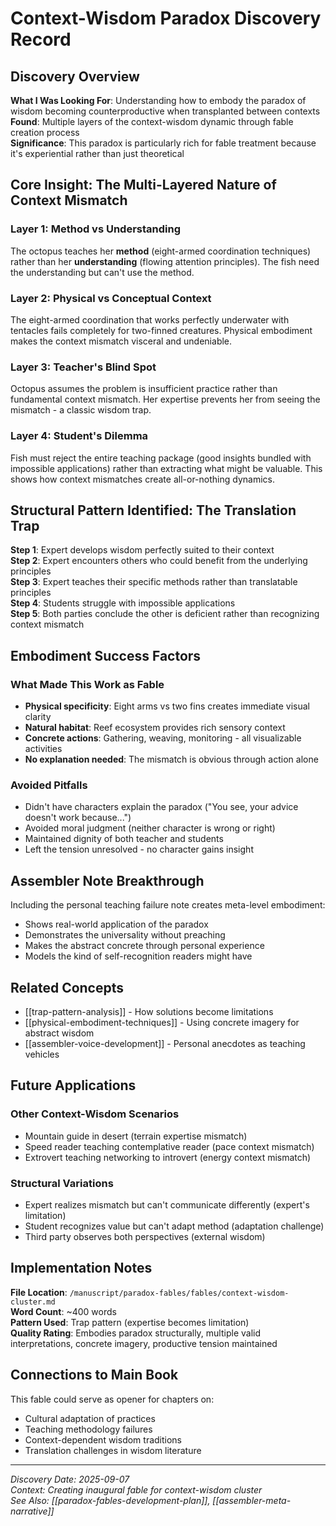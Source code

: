 # Context-Wisdom Paradox Discovery Record

## Discovery Overview
**What I Was Looking For**: Understanding how to embody the paradox of wisdom becoming counterproductive when transplanted between contexts  
**Found**: Multiple layers of the context-wisdom dynamic through fable creation process  
**Significance**: This paradox is particularly rich for fable treatment because it's experiential rather than just theoretical

## Core Insight: The Multi-Layered Nature of Context Mismatch

### Layer 1: Method vs Understanding
The octopus teaches her **method** (eight-armed coordination techniques) rather than her **understanding** (flowing attention principles). The fish need the understanding but can't use the method.

### Layer 2: Physical vs Conceptual Context  
The eight-armed coordination that works perfectly underwater with tentacles fails completely for two-finned creatures. Physical embodiment makes the context mismatch visceral and undeniable.

### Layer 3: Teacher's Blind Spot
Octopus assumes the problem is insufficient practice rather than fundamental context mismatch. Her expertise prevents her from seeing the mismatch - a classic wisdom trap.

### Layer 4: Student's Dilemma
Fish must reject the entire teaching package (good insights bundled with impossible applications) rather than extracting what might be valuable. This shows how context mismatches create all-or-nothing dynamics.

## Structural Pattern Identified: The Translation Trap

**Step 1**: Expert develops wisdom perfectly suited to their context  
**Step 2**: Expert encounters others who could benefit from the underlying principles  
**Step 3**: Expert teaches their specific methods rather than translatable principles  
**Step 4**: Students struggle with impossible applications  
**Step 5**: Both parties conclude the other is deficient rather than recognizing context mismatch

## Embodiment Success Factors

### What Made This Work as Fable
- **Physical specificity**: Eight arms vs two fins creates immediate visual clarity
- **Natural habitat**: Reef ecosystem provides rich sensory context
- **Concrete actions**: Gathering, weaving, monitoring - all visualizable activities
- **No explanation needed**: The mismatch is obvious through action alone

### Avoided Pitfalls
- Didn't have characters explain the paradox ("You see, your advice doesn't work because...")
- Avoided moral judgment (neither character is wrong or right)
- Maintained dignity of both teacher and students
- Left the tension unresolved - no character gains insight

## Assembler Note Breakthrough

Including the personal teaching failure note creates meta-level embodiment:
- Shows real-world application of the paradox
- Demonstrates the universality without preaching
- Makes the abstract concrete through personal experience
- Models the kind of self-recognition readers might have

## Related Concepts
- [[trap-pattern-analysis]] - How solutions become limitations
- [[physical-embodiment-techniques]] - Using concrete imagery for abstract wisdom
- [[assembler-voice-development]] - Personal anecdotes as teaching vehicles

## Future Applications

### Other Context-Wisdom Scenarios
- Mountain guide in desert (terrain expertise mismatch)
- Speed reader teaching contemplative reader (pace context mismatch) 
- Extrovert teaching networking to introvert (energy context mismatch)

### Structural Variations
- Expert realizes mismatch but can't communicate differently (expert's limitation)
- Student recognizes value but can't adapt method (adaptation challenge)
- Third party observes both perspectives (external wisdom)

## Implementation Notes

**File Location**: `/manuscript/paradox-fables/fables/context-wisdom-cluster.md`  
**Word Count**: ~400 words  
**Pattern Used**: Trap pattern (expertise becomes limitation)  
**Quality Rating**: Embodies paradox structurally, multiple valid interpretations, concrete imagery, productive tension maintained

## Connections to Main Book
This fable could serve as opener for chapters on:
- Cultural adaptation of practices
- Teaching methodology failures
- Context-dependent wisdom traditions  
- Translation challenges in wisdom literature

---
*Discovery Date: 2025-09-07*  
*Context: Creating inaugural fable for context-wisdom cluster*  
*See Also: [[paradox-fables-development-plan]], [[assembler-meta-narrative]]*